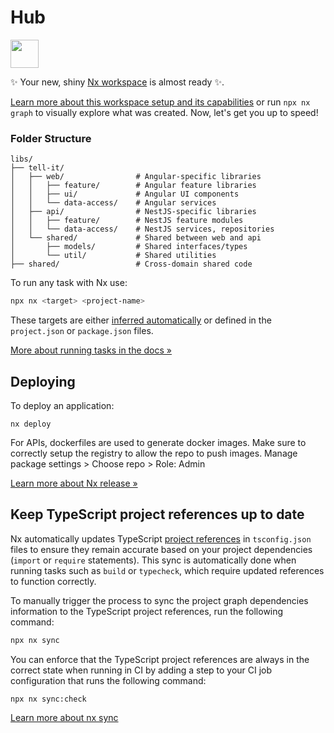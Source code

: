 # Hub

<a alt="Nx logo" href="https://nx.dev" target="_blank" rel="noreferrer"><img src="https://raw.githubusercontent.com/nrwl/nx/master/images/nx-logo.png" width="45"></a>

✨ Your new, shiny [Nx workspace](https://nx.dev) is almost ready ✨.

[Learn more about this workspace setup and its capabilities](https://nx.dev/nx-api/js?utm_source=nx_project&utm_medium=readme&utm_campaign=nx_projects) or run `npx nx graph` to visually explore what was created. Now, let's get you up to speed!

### Folder Structure

```
libs/
├── tell-it/
│   ├── web/                # Angular-specific libraries
│   │   ├── feature/        # Angular feature libraries
│   │   ├── ui/             # Angular UI components
│   │   └── data-access/    # Angular services
│   ├── api/                # NestJS-specific libraries
│   │   ├── feature/        # NestJS feature modules
│   │   └── data-access/    # NestJS services, repositories
│   └── shared/             # Shared between web and api
│       ├── models/         # Shared interfaces/types
│       └── util/           # Shared utilities
├── shared/                 # Cross-domain shared code
```

To run any task with Nx use:

```sh
npx nx <target> <project-name>
```

These targets are either [inferred automatically](https://nx.dev/concepts/inferred-tasks?utm_source=nx_project&utm_medium=readme&utm_campaign=nx_projects) or defined in the `project.json` or `package.json` files.

[More about running tasks in the docs &raquo;](https://nx.dev/features/run-tasks?utm_source=nx_project&utm_medium=readme&utm_campaign=nx_projects)

## Deploying

To deploy an application:

```
nx deploy
```

For APIs, dockerfiles are used to generate docker images.
Make sure to correctly setup the registry to allow the repo to push images.
Manage package settings > Choose repo > Role: Admin

[Learn more about Nx release &raquo;](hhttps://nx.dev/features/manage-releases?utm_source=nx_project&utm_medium=readme&utm_campaign=nx_projects)

## Keep TypeScript project references up to date

Nx automatically updates TypeScript [project references](https://www.typescriptlang.org/docs/handbook/project-references.html) in `tsconfig.json` files to ensure they remain accurate based on your project dependencies (`import` or `require` statements). This sync is automatically done when running tasks such as `build` or `typecheck`, which require updated references to function correctly.

To manually trigger the process to sync the project graph dependencies information to the TypeScript project references, run the following command:

```sh
npx nx sync
```

You can enforce that the TypeScript project references are always in the correct state when running in CI by adding a step to your CI job configuration that runs the following command:

```sh
npx nx sync:check
```

[Learn more about nx sync](https://nx.dev/reference/nx-commands#sync)
